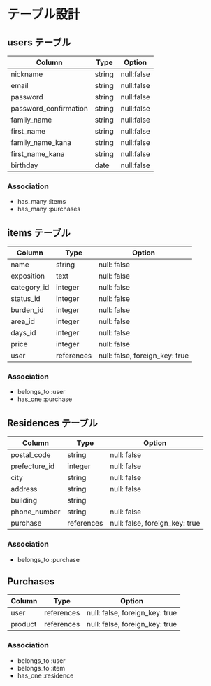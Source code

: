 # テーブル設計

## users テーブル

| Column                | Type   | Option     |
| --------------------- | ------ | ---------- |
| nickname              | string | null:false |
| email                 | string | null:false |
| password              | string | null:false |
| password_confirmation | string | null:false |
| family_name           | string | null:false |
| first_name            | string | null:false |
| family_name_kana      | string | null:false |
| first_name_kana       | string | null:false |
| birthday              | date   | null:false |

### Association

- has_many :items
- has_many :purchases

## items テーブル

| Column      |Type        | Option                         |
| ----------- | ---------- | ------------------------------ |
| name        | string     | null: false                    |
| exposition  | text       | null: false                    |
| category_id | integer    | null: false                    |
| status_id   | integer    | null: false                    |
| burden_id   | integer    | null: false                    |
| area_id     | integer    | null: false                    |
| days_id     | integer    | null: false                    |
| price       | integer    | null: false                    |
| user        | references | null: false, foreign_key: true |

### Association

- belongs_to :user
- has_one :purchase

## Residences テーブル

| Column        | Type       | Option                         |
| ------------- | ---------- | ------------------------------ |
| postal_code   | string     | null: false                    |
| prefecture_id | integer    | null: false                    |
| city          | string     | null: false                    |
| address       | string     | null: false                    |
| building      | string     |                                |
| phone_number  | string     | null: false                    |
| purchase      | references | null: false, foreign_key: true |

### Association

- belongs_to :purchase

## Purchases

| Column    | Type       | Option                         |
| --------- | ---------- | ------------------------------ |
| user      | references | null: false, foreign_key: true |
| product   | references | null: false, foreign_key: true |

### Association

- belongs_to :user
- belongs_to :item
- has_one :residence